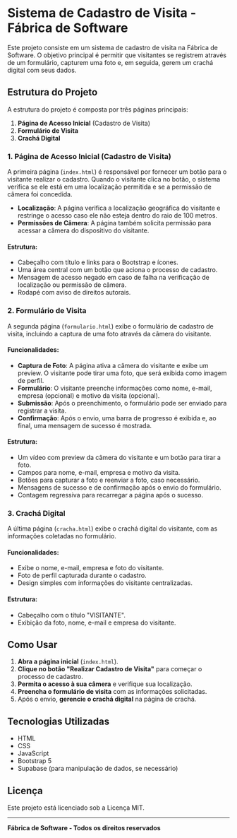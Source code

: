 # Sistema de Cadastro de Visita - Fábrica de Software

Este projeto consiste em um sistema de cadastro de visita na Fábrica de Software. O objetivo principal é permitir que visitantes se registrem através de um formulário, capturem uma foto e, em seguida, gerem um crachá digital com seus dados.

## Estrutura do Projeto

A estrutura do projeto é composta por três páginas principais:

1. **Página de Acesso Inicial** (Cadastro de Visita)
2. **Formulário de Visita**
3. **Crachá Digital**

### 1. Página de Acesso Inicial (Cadastro de Visita)

A primeira página (`index.html`) é responsável por fornecer um botão para o visitante realizar o cadastro. Quando o visitante clica no botão, o sistema verifica se ele está em uma localização permitida e se a permissão de câmera foi concedida.

- **Localização**: A página verifica a localização geográfica do visitante e restringe o acesso caso ele não esteja dentro do raio de 100 metros.
- **Permissões de Câmera**: A página também solicita permissão para acessar a câmera do dispositivo do visitante.

#### Estrutura:

- Cabeçalho com título e links para o Bootstrap e ícones.
- Uma área central com um botão que aciona o processo de cadastro.
- Mensagem de acesso negado em caso de falha na verificação de localização ou permissão de câmera.
- Rodapé com aviso de direitos autorais.

### 2. Formulário de Visita

A segunda página (`formulario.html`) exibe o formulário de cadastro de visita, incluindo a captura de uma foto através da câmera do visitante.

#### Funcionalidades:

- **Captura de Foto**: A página ativa a câmera do visitante e exibe um preview. O visitante pode tirar uma foto, que será exibida como imagem de perfil.
- **Formulário**: O visitante preenche informações como nome, e-mail, empresa (opcional) e motivo da visita (opcional).
- **Submissão**: Após o preenchimento, o formulário pode ser enviado para registrar a visita.
- **Confirmação**: Após o envio, uma barra de progresso é exibida e, ao final, uma mensagem de sucesso é mostrada.

#### Estrutura:

- Um vídeo com preview da câmera do visitante e um botão para tirar a foto.
- Campos para nome, e-mail, empresa e motivo da visita.
- Botões para capturar a foto e reenviar a foto, caso necessário.
- Mensagens de sucesso e de confirmação após o envio do formulário.
- Contagem regressiva para recarregar a página após o sucesso.

### 3. Crachá Digital

A última página (`cracha.html`) exibe o crachá digital do visitante, com as informações coletadas no formulário.

#### Funcionalidades:

- Exibe o nome, e-mail, empresa e foto do visitante.
- Foto de perfil capturada durante o cadastro.
- Design simples com informações do visitante centralizadas.

#### Estrutura:

- Cabeçalho com o título "VISITANTE".
- Exibição da foto, nome, e-mail e empresa do visitante.

## Como Usar

1. **Abra a página inicial** (`index.html`).
2. **Clique no botão "Realizar Cadastro de Visita"** para começar o processo de cadastro.
3. **Permita o acesso à sua câmera** e verifique sua localização.
4. **Preencha o formulário de visita** com as informações solicitadas.
5. Após o envio, **gerencie o crachá digital** na página de crachá.

## Tecnologias Utilizadas

- HTML
- CSS
- JavaScript
- Bootstrap 5
- Supabase (para manipulação de dados, se necessário)

## Licença

Este projeto está licenciado sob a Licença MIT.

---

**Fábrica de Software - Todos os direitos reservados**